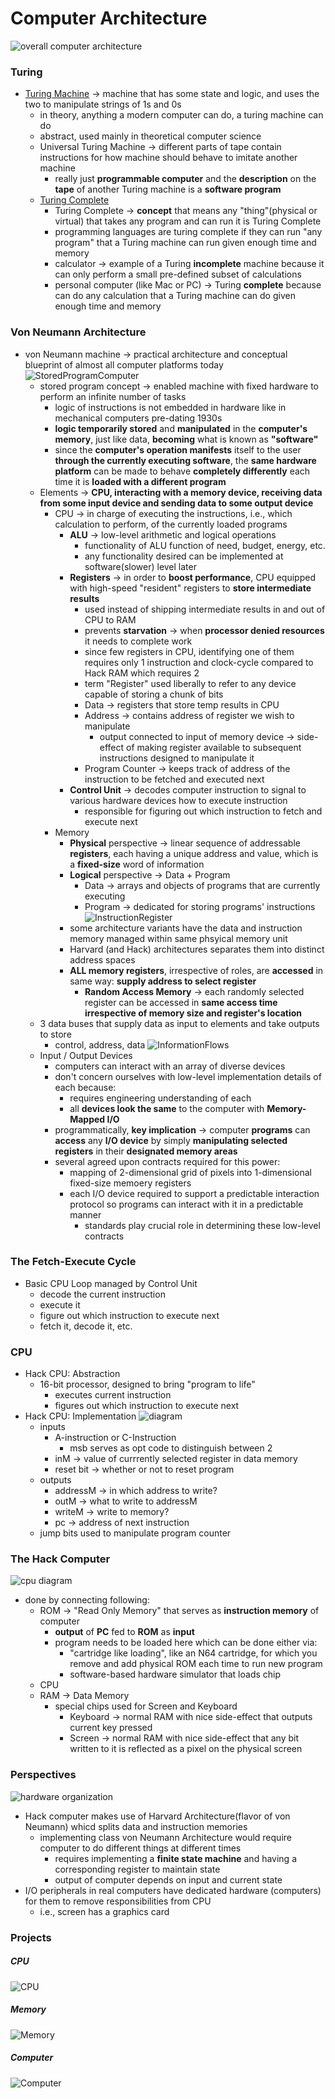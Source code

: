 # Computer Architecture
![overall computer architecture](./OverallComputerArchitecture.png)

### Turing
* [Turing Machine](https://www.youtube.com/watch?v=dNRDvLACg5Q) -> machine that has some state and logic, and uses the two to manipulate strings of 1s and 0s
  * in theory, anything a modern computer can do, a turing machine can do
  * abstract, used mainly in theoretical computer science
  * Universal Turing Machine -> different parts of tape contain instructions for how machine should behave to imitate another machine
    * really just **programmable computer** and the **description** on the **tape** of another Turing machine is a **software program**
  * [Turing Complete](https://medium.freecodecamp.org/javascript-is-turing-complete-explained-41a34287d263)
    * Turing Complete -> **concept** that means any "thing"(physical or virtual) that takes any program and can run it is Turing Complete
    * programming languages are turing complete if they can run "any program" that a Turing machine can run given enough time and memory
    * calculator -> example of a Turing **incomplete** machine because it can only perform a small pre-defined subset of calculations
    * personal computer (like Mac or PC) -> Turing **complete** because can do any calculation that a Turing machine can do given enough time and memory

### Von Neumann Architecture
* von Neumann machine -> practical architecture and conceptual blueprint of almost all computer platforms today
  ![StoredProgramComputer](./StoredProgramComputer.png)
  * stored program concept -> enabled machine with fixed hardware to perform an infinite number of tasks
    * logic of instructions is not embedded in hardware like in mechanical computers pre-dating 1930s
    * **logic temporarily stored** and **manipulated** in the **computer's memory**, just like data, **becoming** what is known as **"software"**
    * since the **computer's operation manifests** itself to the user **through the currently executing software**, the **same hardware platform** can be made to behave **completely differently** each time it is **loaded with a different program**
  * Elements -> **CPU, interacting with a memory device, receiving data from some input device and sending data to some output device**
    * CPU -> in charge of executing the instructions, i.e., which calculation to perform, of the currently loaded programs
      * **ALU** -> low-level arithmetic and logical operations
        * functionality of ALU function of need, budget, energy, etc.
        * any functionality desired can be implemented at software(slower) level later
      * **Registers** -> in order to **boost performance**, CPU equipped with high-speed "resident" registers to **store intermediate results**
        * used instead of shipping intermediate results in and out of CPU to RAM
        * prevents **starvation** -> when **processor denied resources** it needs to complete work
        * since few registers in CPU, identifying one of them requires only 1 instruction and clock-cycle compared to Hack RAM which requires 2
        * term "Register" used liberally to refer to any device capable of storing a chunk of bits
        * Data -> registers that store temp results in CPU
        * Address -> contains address of register we wish to manipulate
          * output connected to input of memory device -> side-effect of making register available to subsequent instructions designed to manipulate it
        * Program Counter -> keeps track of address of the instruction to be fetched and executed next
      * **Control Unit** -> decodes computer instruction to signal to various hardware devices how to execute instruction
        * responsible for figuring out which instruction to fetch and execute next
    * Memory
      * **Physical** perspective -> linear sequence of addressable **registers**, each having a unique address and value, which is a **fixed-size** word of information
      * **Logical** perspective -> Data + Program
        * Data -> arrays and objects of programs that are currently executing
        * Program -> dedicated for storing programs' instructions
        ![InstructionRegister](./InstructionRegister.png)
      * some architecture variants have the data and instruction memory managed within same phsyical memory unit
      * Harvard (and Hack) architectures separates them into distinct address spaces
      * **ALL memory registers**, irrespective of roles, are **accessed** in same way: **supply address to select register**
        * **Random Access Memory** -> each randomly selected register can be accessed in **same access time irrespective of memory size and register's location**
  * 3 data buses that supply data as input to elements and take outputs to store
    * control, address, data
  ![InformationFlows](./InformationFlows.png)
  * Input / Output Devices
    * computers can interact with an array of diverse devices
    * don't concern ourselves with low-level implementation details of each because:
      * requires engineering understanding of each
      * all **devices look the same** to the computer with **Memory-Mapped I/O**
    * programmatically, **key implication** -> computer **programs** can **access** any **I/O device** by simply **manipulating selected registers** in their **designated memory areas**
    * several agreed upon contracts required for this power:
      * mapping of 2-dimensional grid of pixels into 1-dimensional fixed-size memoery registers
      * each I/O device required to support a predictable interaction protocol so programs can interact with it in a predictable manner
        * standards play crucial role in determining these low-level contracts

### The Fetch-Execute Cycle
* Basic CPU Loop managed by Control Unit
  * decode the current instruction
  * execute it
  * figure out which instruction to execute next
  * fetch it, decode it, etc.

### CPU
* Hack CPU: Abstraction
  * 16-bit processor, designed to bring "program to life"
    * executes current instruction
    * figures out which instruction to execute next
* Hack CPU: Implementation
![diagram](./HackCPU.png)
  * inputs
    * A-instruction or C-Instruction
      * msb serves as opt code to distinguish between 2
    * inM -> value of currrently selected register in data memory
    * reset bit -> whether or not to reset program
  * outputs
    * addressM -> in which address to write?
    * outM -> what to write to addressM
    * writeM -> write to memory?
    * pc -> address of next instruction
  * jump bits used to manipulate program counter

### The Hack Computer
![cpu diagram](./HackComputerImplementation.png)
* done by connecting following:
  * ROM -> "Read Only Memory" that serves as **instruction memory** of computer
    * **output** of **PC** fed to **ROM** as **input**
    * program needs to be loaded here which can be done either via:
      * "cartridge like loading", like an N64 cartridge, for which you remove and add physical ROM each time to run new program
      * software-based hardware simulator that loads chip
  * CPU
  * RAM -> Data Memory
    * special chips used for Screen and Keyboard
      * Keyboard -> normal RAM with nice side-effect that outputs current key pressed
      * Screen -> normal RAM with nice side-effect that any bit written to it is reflected as a pixel on the physical screen

### Perspectives
![hardware organization](./HardwareOrganization.png)
* Hack computer makes use of Harvard Architecture(flavor of von Neumann) whicd splits data and instruction memories
  * implementing class von Neumann Architecture would require computer to do different things at different times
    * requires implementing a **finite state machine** and having a corresponding register to maintain state
    * output of computer depends on input and current state
* I/O peripherals in real computers have dedicated hardware (computers) for them to remove responsibilities from CPU
  * i.e., screen has a graphics card


### Projects

##### CPU
![CPU](./CPU.png)

##### Memory
![Memory](./Memory.png)

##### Computer
![Computer](./Computer.png)
